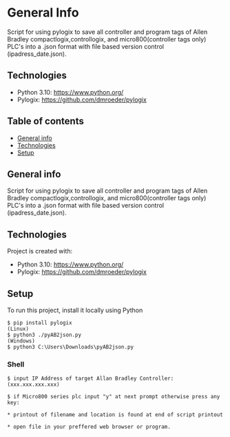 # General Info 
Script for using pylogix to save all controller and program tags of Allen Bradley compactlogix,controllogix, and micro800(controller tags only) PLC's into a .json format with file based version control (ipadress_date.json).

## Technologies
* Python 3.10: https://www.python.org/
* Pylogix: https://github.com/dmroeder/pylogix


 


## Table of contents
* [General info](#general-info)
* [Technologies](#technologies)
* [Setup](#setup)

## General info
Script for using pylogix to save all controller and program tags of Allen Bradley compactlogix,controllogix, and micro800(controller tags only) PLC's into a .json format with file based version control (ipadress_date.json).
	
## Technologies
Project is created with:
* Python 3.10: https://www.python.org/
* Pylogix: https://github.com/dmroeder/pylogix
	
## Setup
To run this project, install it locally using Python

```
$ pip install pylogix 
(Linux)
$ python3 ./pyAB2json.py 
(Windows)
$ python3 C:\Users\Downloads\pyAB2json.py
```
### Shell

``` 
$ input IP Address of target Allan Bradley Controller: (xxx.xxx.xxx.xxx)

$ if Micro800 series plc input "y" at next prompt otherwise press any key: 

* printout of filename and location is found at end of script printout

* open file in your preffered web browser or program.
```
